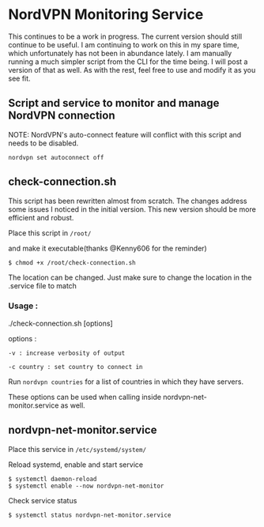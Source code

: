 # NordVPN Monitoring Service
This continues to be a work in progress. The current version should still continue to be useful. I am continuing to work on this in my spare time, which unfortunately has not been in abundance lately. I am manually running a much simpler script from the CLI for the time being. I will post a version of that as well. As with the rest, feel free to use and modify it as you see fit.

## Script and service to monitor and manage NordVPN connection

NOTE: NordVPN's auto-connect feature will conflict with this script and needs to be disabled. 

```
nordvpn set autoconnect off
```

## check-connection.sh

This script has been rewritten almost from scratch. The changes address some issues I noticed in the initial version. This new version should be more efficient and robust.

Place this script in `/root/`

and make it executable(thanks @Kenny606 for the reminder)

`$ chmod +x /root/check-connection.sh`

The location can be changed. Just make sure to change the location in the .service file to match

### Usage :
  ./check-connection.sh [options]

  options :
  
    -v : increase verbosity of output
  
    -c country : set country to connect in

  Run `nordvpn countries` for a list of countries in which they have servers.

  These options can be used when calling inside nordvpn-net-monitor.service as well.


## nordvpn-net-monitor.service

Place this service in `/etc/systemd/system/`

Reload systemd, enable and start service
```
$ systemctl daemon-reload
$ systemctl enable --now nordvpn-net-monitor
```

Check service status
```
$ systemctl status nordvpn-net-monitor.service
```
